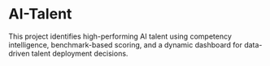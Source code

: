 # AI-Talent
This project identifies high-performing AI talent using competency intelligence, benchmark-based scoring, and a dynamic dashboard for data-driven talent deployment decisions.
